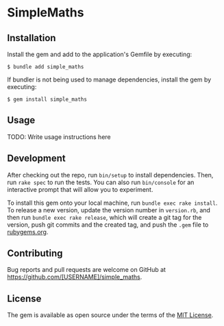# SimpleMaths

## Installation

Install the gem and add to the application's Gemfile by executing:

    $ bundle add simple_maths

If bundler is not being used to manage dependencies, install the gem by executing:

    $ gem install simple_maths

## Usage

TODO: Write usage instructions here

## Development

After checking out the repo, run `bin/setup` to install dependencies. Then, run `rake spec` to run the tests. You can also run `bin/console` for an interactive prompt that will allow you to experiment.

To install this gem onto your local machine, run `bundle exec rake install`. To release a new version, update the version number in `version.rb`, and then run `bundle exec rake release`, which will create a git tag for the version, push git commits and the created tag, and push the `.gem` file to [rubygems.org](https://rubygems.org).

## Contributing

Bug reports and pull requests are welcome on GitHub at https://github.com/[USERNAME]/simple_maths.

## License

The gem is available as open source under the terms of the [MIT License](https://opensource.org/licenses/MIT).
